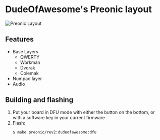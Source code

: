 # DudeOfAwesome's Preonic layout

![Preonic Layout](https://i.imgur.com/EC42Pnw.png)

## Features

- Base Layers
  - QWERTY
  - Workman
  - Dvorak
  - Colemak
- Numpad layer
- Audio

## Building and flashing

1. Put your board in DFU mode with either the button on the bottom, or with a software key in your current firmware
1. Flash:
    ```bash
    $ make preonic/rev2:dudeofawesome:dfu
    ```
